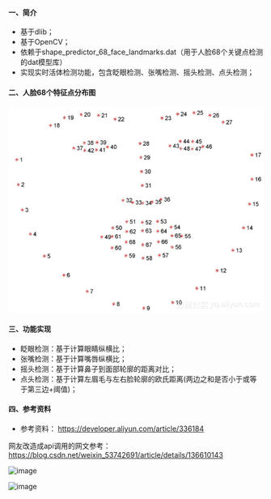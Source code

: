 #### 一、简介
- 基于dlib；
- 基于OpenCV；
- 依赖于shape_predictor_68_face_landmarks.dat（用于人脸68个关键点检测的dat模型库）
- 实现实时活体检测功能，包含眨眼检测、张嘴检测、摇头检测、点头检测；

#### 二、人脸68个特征点分布图
![image](https://github.com/echo1118/Live_Detection/blob/master/image/人脸68个特征点分布图.jpeg)

#### 三、功能实现

- 眨眼检测：基于计算眼睛纵横比；
- 张嘴检测：基于计算嘴唇纵横比；
- 摇头检测：基于计算鼻子到面部轮廓的距离对比；
- 点头检测：基于计算左眉毛与左右脸轮廓的欧氏距离(两边之和是否小于或等于第三边+阈值)；

#### 四、参考资料
- 参考资料： https://developer.aliyun.com/article/336184


网友改造成api调用的网文参考：
https://blog.csdn.net/weixin_53742691/article/details/136610143

![image](https://github.com/user-attachments/assets/8c3a2d1f-3155-4a4e-976f-debfac6d4a18)

![image](https://github.com/user-attachments/assets/eb509de1-0139-4f76-87c1-85354bc99788)
